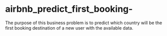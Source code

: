 # airbnb_predict_first_booking-
The purpose of this business problem is to predict which country will be the first booking destination of a new user with the available data.
